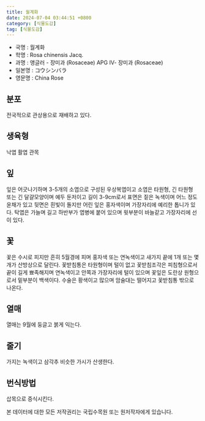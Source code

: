 ```yaml
---
title: 월계화
date: 2024-07-04 03:44:51 +0800
category: [식물도감]
tag: [식물도감]
---
```




- 국명 : 월계화
- 학명 : Rosa chinensis Jacq.
- 과명 : 앵글러 - 장미과 (Rosaceae) APG Ⅳ- 장미과 (Rosaceae)
- 일본명 : コウシンバラ
- 영문명 : China Rose


## 분포
전국적으로 관상용으로 재배하고 있다.
## 생육형
낙엽 활엽 관목
## 잎
잎은 어긋나기하며 3-5개의 소엽으로 구성된 우상복엽이고 소엽은 타원형, 긴 타원형 또는 긴 달걀모양이며 예두 둔저이고 길이 3-9cm로서 표면은 짙은 녹색이며 어느 정도 윤채가 있고 뒷면은 흰빛이 돌지만 어린 잎은 홍자색이며 가장자리에 예리한 톱니가 있다. 탁엽은 가늘며 길고 하반부가 엽병에 붙어 있으며 윗부분이 바늘같고 가장자리에 선이 있다.
## 꽃
꽃은 수시로 피지만 흔히 5월경에 피며 홍자색 또는 연녹색이고 새가지 끝에 1개 또는 몇개가 산방상으로 달린다. 꽃받침통은 타원형이며 털이 없고 꽃받침조각은 피침형으로서 끝이 길게 뾰족해지며 연녹색이고 안쪽과 가장자리에 털이 있으며 꽃잎은 도란상 원형으로서 밑부분이 백색이다. 수술은 황색이고 많으며 암술대는 떨어지고 꽃받침통 밖으로 나온다.
## 열매
열매는 9월에 둥글고 붉게 익는다.
## 줄기
가지는 녹색이고 삼각추 비슷한 가시가 산생한다.
## 번식방법
삽목으로 증식시킨다.






본 데이터에 대한 모든 저작권리는 국립수목원 또는 원저작자에게 있습니다.
